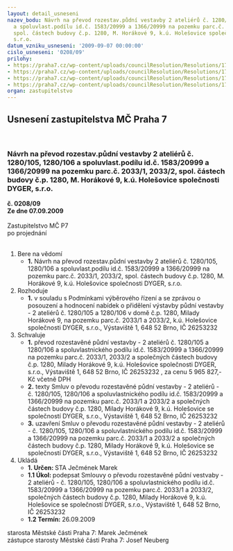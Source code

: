 ```yaml
---
layout: detail_usneseni
nazev_bodu: Návrh na převod rozestav.půdní vestavby 2 ateliérů č. 1280/105, 1280/106
  a spoluvlast.podílu id.č. 1583/20999 a 1366/20999 na pozemku parc.č. 2033/1, 2033/2,
  spol. částech budovy č.p. 1280, M. Horákové 9, k.ú. Holešovice společnosti DYGER,
  s.r.o.
datum_vzniku_usneseni: '2009-09-07 00:00:00'
cislo_usneseni: '0208/09'
prilohy:
- https://praha7.cz/wp-content/uploads/councilResolution/Resolutions/17954/4-09-643r.doc
- https://praha7.cz/wp-content/uploads/councilResolution/Resolutions/17954/4-09-mh_9_105.doc
- https://praha7.cz/wp-content/uploads/councilResolution/Resolutions/17954/4-09-mh_9_106.doc
- https://praha7.cz/wp-content/uploads/councilResolution/Resolutions/17954/4-09-skmbt_60009082717100.tif
organ: zastupitelstvo
---
```

<div id="ucUsn_pList" class="usn">
	<span><h2>Usnesení zastupitelstva MČ Praha 7 </h2>
<br></span><div class="standBody">
<span><h3>Návrh na převod rozestav.půdní vestavby 2 ateliérů č. 1280/105, 1280/106 a spoluvlast.podílu id.č. 1583/20999 a 1366/20999 na pozemku parc.č. 2033/1, 2033/2, spol. částech budovy č.p. 1280, M. Horákové 9, k.ú. Holešovice společnosti DYGER, s.r.o.</h3></span><div class="center">
		<strong>č. 0208/09</strong><br>
	</div>
<div class="center">
		<strong>Ze dne 07.09.2009</strong><br><br>
	</div>Zastupitelstvo MČ P7<br> po projednání<br><br><ol>
<li>Bere na vědomí<ul><li>
<strong>1.</strong> Návrh na převod rozestav.půdní vestavby 2 ateliérů č. 1280/105, 1280/106 a spoluvlast.podílu id.č. 1583/20999 a 1366/20999 na pozemku parc.č. 2033/1, 2033/2, spol. částech budovy č.p. 1280, M. Horákové 9, k.ú. Holešovice společnosti DYGER, s.r.o.</li></ul>
</li>
<li>Rozhoduje<ul><li>
<strong>1.</strong> v souladu s Podmínkami výběrového řízení a se zprávou o posouzení a hodnocení nabídek o přidělení výstavby půdní vestavby - 2 ateliérů č. 1280/105 a 1280/106 v domě č.p. 1280, Milady Horákové 9, na pozemku parc.č. 2033/1 a 2033/2, k.ú. Holešovice společnosti DYGER, s.r.o., Výstaviště 1, 648 52 Brno, IČ 26253232 </li></ul>
</li>
<li>Schvaluje<ul>
<li>
<strong>1.</strong> převod rozestavěné půdní vestavby - 2 ateliérů č. 1280/105 a 1280/106 a spoluvlastnického podílu id.č. 1583/20999 a 1366/20999 na pozemku parc.č. 2033/1, 2033/2 a  společných částech budovy č.p. 1280, Milady Horákové 9, k.ú. Holešovice společnosti DYGER, s.r.o., Výstaviště 1, 648 52 Brno, IČ 26253232 ,  za cenu 5 965 827,- Kč  včetně DPH</li>
<li>
<strong>2.</strong> texty Smluv o převodu rozestavěné půdní vestavby - 2 ateliérů - č. 1280/105, 1280/106 a spoluvlastnického podílu id.č. 1583/20999 a 1366/20999 na pozemku parc.č. 2033/1 a 2033/2 a  společných částech budovy č.p. 1280, Milady Horákové 9, k.ú. Holešovice se společností DYGER, s.r.o., Výstaviště 1, 648 52 Brno, IČ 26253232  </li>
<li>
<strong>3.</strong> uzavření Smluv o převodu rozestavěné půdní vestavby - 2 ateliérů - č. 1280/105, 1280/106 a spoluvlastnického podílu id.č. 1583/20999 a 1366/20999 na pozemku parc.č. 2033/1 a 2033/2 a  společných částech budovy č.p. 1280, Milady Horákové 9, k.ú. Holešovice se společností DYGER, s.r.o., Výstaviště 1, 648 52 Brno, IČ 26253232  </li>
</ul>
</li>
<li>Ukládá<ul>
<li>
<strong>1. Určen: </strong>STA Ječmének Marek</li>
<li>
<strong>1.1 Úkol: </strong>podepsat Smlouvy o převodu rozestavěné půdní vestvaby - 2 ateliérů - č. 1280/105, 1280/106 a spoluvlastnického podílu id.č. 1583/20999 a 1366/20999 na pozemku parc.č. 2033/1 a 2033/2, společných částech budovy č.p. 1280, Milady Horákové 9, k.ú. Holešovice se společností DYGER, s.r.o., Výstaviště 1, 648 52 Brno, IČ 26253232 </li>
<li>
<strong>1.2 Termín: </strong>26.09.2009</li>
</ul>
</li>
</ol>starosta Městské části Praha 7: Marek Ječmének<br>zástupce starosty Městské části Praha 7: Josef Neuberg
</div>
</div>